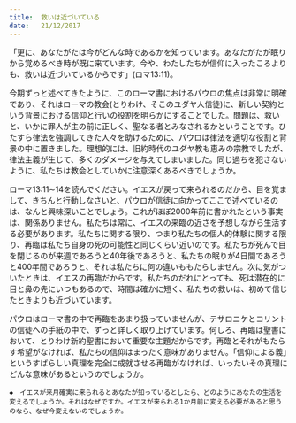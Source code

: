 ```yaml
---
title:  救いは近づいている
date:   21/12/2017
---
```


「更に、あなたがたは今がどんな時であるかを知っています。あなたがたが眠りから覚めるべき時が既に来ています。今や、わたしたちが信仰に入ったころよりも、救いは近づいているからです」(ロマ13:11)。

今期ずっと述べてきたように、このローマ書におけるパウロの焦点は非常に明確であり、それはローマの教会(とりわけ、そこのユダヤ人信徒)に、新しい契約という背景における信仰と行いの役割を明らかにすることでした。問題は、救いと、いかに罪人が主の前に正しく、聖なる者とみなされるかということです。ひたすら律法を強調してきた人々を助けるために、パウロは律法を適切な役割と背景の中に置きました。理想的には、旧約時代のユダヤ教も恵みの宗教でしたが、律法主義が生じて、多くのダメージを与えてしまいました。同じ過ちを犯さないように、私たちは教会としていかに注意深くあるべきでしょうか。

ローマ13:11∼14を読んでください。イエスが戻って来られるのだから、目を覚まして、きちんと行動しなさいと、パウロが信徒に向かってここで述べているのは、なんと興味深いことでしょう。これがほぼ2000年前に書かれたという事実は、関係ありません。私たちは常に、イエスの来臨の近さを予想しながら生活する必要があります。私たちに関する限り、つまり私たちの個人的体験に関する限り、再臨は私たち自身の死の可能性と同じくらい近いのです。私たちが死んで目を閉じるのが来週であろうと40年後であろうと、私たちの眠りが4日間であろうと400年間であろうと、それは私たちに何の違いももたらしません。次に気がついたときは、イエスの再臨だからです。私たちのだれにとっても、死は潜在的に目と鼻の先にいつもあるので、時間は確かに短く、私たちの救いは、初めて信じたときよりも近づいています。

パウロはローマ書の中で再臨をあまり扱っていませんが、テサロニケとコリントの信徒への手紙の中で、ずっと詳しく取り上げています。何しろ、再臨は聖書において、とりわけ新約聖書において重要な主題だからです。再臨とそれがもたらす希望がなければ、私たちの信仰はまったく意味がありません。「信仰による義」というすばらしい真理を完全に成就させる再臨がなければ、いったいその真理にどんな意味があるというのでしょうか。

`◆　イエスが来月確実に来られるとあなたが知っているとしたら、どのようにあなたの生活を変えるでしょうか。それはなぜですか。イエスが来られる1か月前に変える必要があると思うのなら、なぜ今変えないのでしょうか。`
